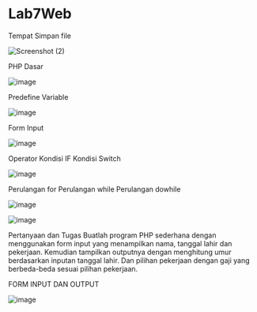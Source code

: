 # Lab7Web

Tempat Simpan file

![Screenshot (2)](https://github.com/Hafidza1/Lab7Web/assets/115520666/d746060c-762a-4427-b8e3-c34ae30a02e8)

PHP Dasar

![image](https://github.com/Hafidza1/Lab7Web/assets/115520666/911101ed-fc5c-4f86-a228-06aeb6efbd35)

Predefine Variable

![image](https://github.com/Hafidza1/Lab7Web/assets/115520666/1f2a05ac-32ff-46ac-b4eb-fac143709aab)

Form Input

![image](https://github.com/Hafidza1/Lab7Web/assets/115520666/a34d5e2e-2d17-4f7e-ae08-b83ca64a47bd)

Operator Kondisi IF Kondisi Switch


![image](https://github.com/Hafidza1/Lab7Web/assets/115520666/810f9a9b-837e-4649-9b83-d5be7237441c)


Perulangan for Perulangan while Perulangan dowhile


![image](https://github.com/Hafidza1/Lab7Web/assets/115520666/09fa57f5-f2a7-461d-8c97-7c9cd4f1cc0f)


![image](https://github.com/Hafidza1/Lab7Web/assets/115520666/167da040-5878-4a33-9311-f90d4e1ae99a)



Pertanyaan dan Tugas
Buatlah program PHP sederhana dengan menggunakan form input yang menampilkan nama, tanggal lahir dan pekerjaan. Kemudian tampilkan outputnya dengan menghitung umur berdasarkan inputan tanggal lahir. Dan pilihan pekerjaan dengan gaji yang berbeda-beda sesuai pilihan pekerjaan.

FORM INPUT DAN OUTPUT


![image](https://github.com/Hafidza1/Lab7Web/assets/115520666/2d8c48b6-905b-4e78-9fbb-b2bf5f1547b9)





